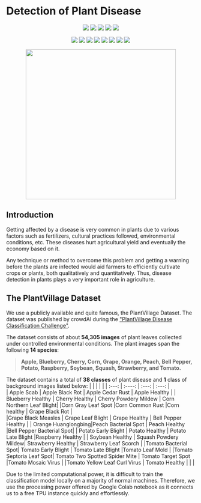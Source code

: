 
# Detection of Plant Disease

<div align="center">

<a href="https://github.com/kashish-ag/Detection-of-Plant-Disease"><img src="https://badges.frapsoft.com/os/v1/open-source.svg?v=103"></a>
<a href="https://github.com/kashish-ag/Detection-of-Plant-Disease"><img src="https://img.shields.io/badge/Built%20by-developers%20%3C%2F%3E-0059b3"></a>
<a href="https://github.com/kashish-ag/Detection-of-Plant-Disease"><img src="https://img.shields.io/static/v1.svg?label=Contributions&message=Welcome&color=yellow"></a>
<a href="https://github.com/kashish-ag/"><img src="https://img.shields.io/badge/Maintained%3F-yes-brightgreen.svg?v=103"></a>
<a href="https://github.com/kashish-ag/Detection-of-Plant-Disease"><img src="https://img.shields.io/badge/PR's%3F-Welcomed-brightgreen.svg?v=103"></a>

<a href="https://github.com/kashish-ag/Detection-of-Plant-Disease/watchers"><img src="https://img.shields.io/github/watchers/kashish-ag/Detection-of-Plant-Disease?style=flat"></a> 
<a href="https://github.com/kashish-ag/Detection-of-Plant-Disease/graphs/contributors"><img src="https://img.shields.io/github/contributors/kashish-ag/Detection-of-Plant-Disease?color=brightgreen"></a>
<a href="https://github.com/kashish-ag/Detection-of-Plant-Disease/stargazers"><img src="https://img.shields.io/github/stars/kashish-ag/Detection-of-Plant-Disease?color=0059b3"></a>
<a href="https://github.com/kashish-ag/Detection-of-Plant-Disease/network/members"><img src="https://img.shields.io/github/forks/kashish-ag/Detection-of-Plant-Disease?color=yellow"></a>
<a href="https://github.com/kashish-ag/Detection-of-Plant-Disease/issues"><img src="https://img.shields.io/github/issues/kashish-ag/Detection-of-Plant-Disease?color=0059b3"></a>
<a href="https://github.com/kashish-ag/Detection-of-Plant-Disease/issues?q=is%3Aissue+is%3Aclosed"><img src="https://img.shields.io/github/issues-closed-raw/kashish-ag/Detection-of-Plant-Disease?color=yellow"></a>
<a href="https://github.com/kashish-ag/Detection-of-Plant-Disease/pulls"><img src="https://img.shields.io/github/issues-pr/kashish-ag/Detection-of-Plant-Disease?color=brightgreen"></a>
<a href="https://github.com/kashish-ag/Detection-of-Plant-Disease/pulls?q=is%3Apr+is%3Aclosed"><img src="https://img.shields.io/github/issues-pr-closed-raw/kashish-ag/Detection-of-Plant-Disease?color=0059b3"></a> 
</div>
<p align=center>
<img src="https://user-images.githubusercontent.com/74819092/124498690-63afb280-ddda-11eb-8a50-10ec7d46db44.png" hieght=400, width=400>
</p>

## Introduction

Getting affected by a disease is very common in plants due to various factors such as fertilizers, cultural practices followed, environmental conditions, etc. These diseases hurt agricultural yield and eventually the economy based on it. 

Any technique or method to overcome this problem and getting a warning before the plants are infected would aid farmers to efficiently cultivate crops or plants, both qualitatively and quantitatively. Thus, disease detection in plants plays a very important role in agriculture.

## The PlantVillage Dataset

We use a publicly available and quite famous, the PlantVillage Dataset. The dataset was published by crowdAI during the ["PlantVillage Disease Classification Challenge"](https://www.crowdai.org/challenges/plantvillage-disease-classification-challenge). 

The dataset consists of about **54,305 images** of plant leaves collected under controlled environmental conditions. The plant images span the following **14 species**:

> **Apple, Blueberry, Cherry, Corn, Grape, Orange, Peach, Bell Pepper, Potato, Raspberry, Soybean, Squash, Strawberry, and Tomato.**

The dataset contains a total of **38 classes** of plant disease and **1** class of background images listed below:
|                     |                      |                        |                          | 
| :---:               |    :----:            |          :---:         |         :---:            |  
| Apple Scab          | Apple Black Rot      | Apple Cedar Rust       | Apple Healthy            |
| Blueberry Healthy   | Cherry Healthy       | Cherry Powdery Mildew  | Corn Northern Leaf Blight|
|Corn Gray Leaf Spot  |Corn Common Rust      |Corn healthy            | Grape Black Rot          |     
|Grape Black Measles  | Grape Leaf Blight    | Grape Healthy          | Bell Pepper Healthy      |
| Orange Huanglongbing|Peach Bacterial Spot  | Peach Healthy          |Bell Pepper Bacterial Spot|
| Potato Early Blight | Potato Healthy       | Potato Late Blight     |Raspberry Healthy         |
| Soybean Healthy     | Squash Powdery Mildew| Strawberry Healthy     | Strawberry Leaf Scorch   |
|Tomato Bacterial Spot| Tomato Early Blight  | Tomato Late Blight     |Tomato Leaf Mold          |
|Tomato Septoria Leaf Spot| Tomato Two Spotted Spider Mite | Tomato Target Spot |Tomato Mosaic Virus |
|Tomato Yellow Leaf Curl Virus | Tomato Healthy      |    |    |


Due to the limited computational power, it is difficult to train the classification model locally on a majority of normal machines. Therefore, we use the processing power offered by Google Colab notebook as it connects us to a free TPU instance quickly and effortlessly.
